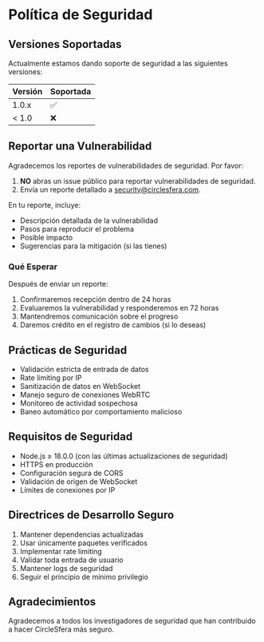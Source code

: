 # Política de Seguridad

## Versiones Soportadas

Actualmente estamos dando soporte de seguridad a las siguientes versiones:

| Versión | Soportada          |
| ------- | ------------------ |
| 1.0.x   | :white_check_mark: |
| < 1.0   | :x:                |

## Reportar una Vulnerabilidad

Agradecemos los reportes de vulnerabilidades de seguridad. Por favor:

1. **NO** abras un issue público para reportar vulnerabilidades de seguridad.
2. Envía un reporte detallado a [security@circlesfera.com](mailto:security@circlesfera.com).

En tu reporte, incluye:
- Descripción detallada de la vulnerabilidad
- Pasos para reproducir el problema
- Posible impacto
- Sugerencias para la mitigación (si las tienes)

### Qué Esperar

Después de enviar un reporte:

1. Confirmaremos recepción dentro de 24 horas
2. Evaluaremos la vulnerabilidad y responderemos en 72 horas
3. Mantendremos comunicación sobre el progreso
4. Daremos crédito en el registro de cambios (si lo deseas)

## Prácticas de Seguridad

- Validación estricta de entrada de datos
- Rate limiting por IP
- Sanitización de datos en WebSocket
- Manejo seguro de conexiones WebRTC
- Monitoreo de actividad sospechosa
- Baneo automático por comportamiento malicioso

## Requisitos de Seguridad

- Node.js ≥ 18.0.0 (con las últimas actualizaciones de seguridad)
- HTTPS en producción
- Configuración segura de CORS
- Validación de origen de WebSocket
- Límites de conexiones por IP

## Directrices de Desarrollo Seguro

1. Mantener dependencias actualizadas
2. Usar únicamente paquetes verificados
3. Implementar rate limiting
4. Validar toda entrada de usuario
5. Mantener logs de seguridad
6. Seguir el principio de mínimo privilegio

## Agradecimientos

Agradecemos a todos los investigadores de seguridad que han contribuido a hacer CircleSfera más seguro.
